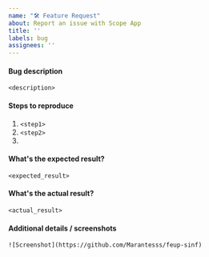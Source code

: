 ```yaml
---
name: "🛠️ Feature Request"
about: Report an issue with Scope App
title: ''
labels: bug
assignees: ''
---
```


#### Bug description

`<description>`

#### Steps to reproduce

1. `<step1>`
2. `<step2>`
3. 

#### What's the expected result?

`<expected_result>`

#### What's the actual result?

`<actual_result>`

#### Additional details / screenshots

`![Screenshot](https://github.com/Marantesss/feup-sinf)`
